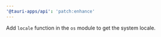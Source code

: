 ```yaml
---
'@tauri-apps/api': 'patch:enhance'
---
```


Add `locale` function in the `os` module to get the system locale.
